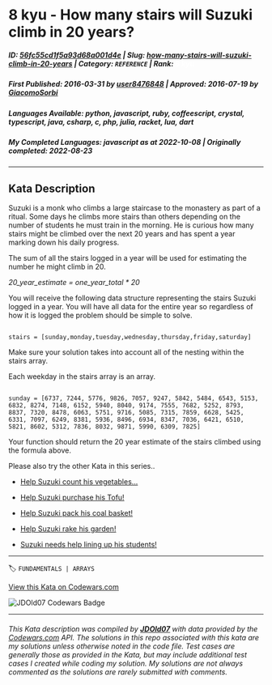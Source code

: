 # 8 kyu - How many stairs will Suzuki climb in 20 years?

##### **ID**: [56fc55cd1f5a93d68a001d4e](https://www.codewars.com/kata/56fc55cd1f5a93d68a001d4e) | **Slug**: [how-many-stairs-will-suzuki-climb-in-20-years](https://www.codewars.com/kata/56fc55cd1f5a93d68a001d4e) | **Category**: `REFERENCE` | **Rank**: <span style="color:white">8 kyu</span>

##### **First Published**: 2016-03-31 ***by*** [user8476848](https://www.codewars.com/users/user8476848) | **Approved**: 2016-07-19 ***by*** [GiacomoSorbi](https://www.codewars.com/users/GiacomoSorbi)

##### **Languages Available**: python, javascript, ruby, coffeescript, crystal, typescript, java, csharp, c, php, julia, racket, lua, dart

##### **My Completed Languages**: javascript ***as at*** 2022-10-08 | **Originally completed**: 2022-08-23

---

## Kata Description


Suzuki is a monk who climbs a large staircase to the monastery as part of a ritual. Some days he climbs more stairs than others depending on the number of students he must train in the morning. He is curious how many stairs might be climbed over the next 20 years and has spent a year marking down his daily progress. 



The sum of all the stairs logged in a year will be used for estimating the number he might climb in 20. 



_20_year_estimate = one_year_total * 20_



You will receive the following data structure representing the stairs Suzuki logged in a year. You will have all data for the entire year so regardless of how it is logged the problem should be simple to solve.

```

stairs = [sunday,monday,tuesday,wednesday,thursday,friday,saturday]

```

Make sure your solution takes into account all of the nesting within the stairs array.



Each weekday in the stairs array is an array.



```

sunday = [6737, 7244, 5776, 9826, 7057, 9247, 5842, 5484, 6543, 5153, 6832, 8274, 7148, 6152, 5940, 8040, 9174, 7555, 7682, 5252, 8793, 8837, 7320, 8478, 6063, 5751, 9716, 5085, 7315, 7859, 6628, 5425, 6331, 7097, 6249, 8381, 5936, 8496, 6934, 8347, 7036, 6421, 6510, 5821, 8602, 5312, 7836, 8032, 9871, 5990, 6309, 7825]

```

Your function should return the 20 year estimate of the stairs climbed using the formula above. 



Please also try the other Kata in this series..



* [Help Suzuki count his vegetables...](https://www.codewars.com/kata/56ff1667cc08cacf4b00171b)

* [Help Suzuki purchase his Tofu!](https://www.codewars.com/kata/57d4ecb8164a67b97c00003c)

* [Help Suzuki pack his coal basket!](https://www.codewars.com/kata/57f09d0bcedb892791000255)

* [Help Suzuki rake his garden!](https://www.codewars.com/kata/571c1e847beb0a8f8900153d)

* [Suzuki needs help lining up his students!](https://www.codewars.com/kata/5701800886306a876a001031)





---


🏷 `FUNDAMENTALS | ARRAYS`


[View this Kata on Codewars.com](https://www.codewars.com/kata/56fc55cd1f5a93d68a001d4e)

![](https://www.codewars.com/users/jdold07/badges/large "JDOld07 Codewars Badge")

---

###### *This Kata description was compiled by [**JDOld07**](https://tpstech.dev) with data provided by the [Codewars.com](https://www.codewars.com) API.  The solutions in this repo associated with this kata are my solutions unless otherwise noted in the code file.  Test cases are generally those as provided in the Kata, but may include additional test cases I created while coding my solution.  My solutions are not always commented as the solutions are rarely submitted with comments.*
